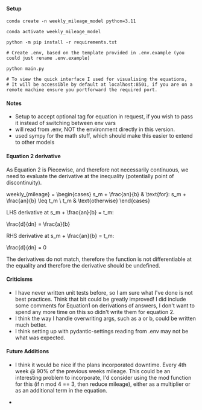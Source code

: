 
#### Setup
```
conda create -n weekly_mileage_model python=3.11

conda activate weekly_mileage_model

python -m pip install -r requirements.txt

# Create .env, based on the template provided in .env.example (you could just rename .env.example)

python main.py

# To view the quick interface I used for visualising the equations,
# It will be accessible by default at localhost:8501, if you are on a remote machine ensure you portforward the required port. 
```

#### Notes
* Setup to accept optional tag for equation in request, if you wish to pass it instead of switching between env vars
* will read from .env, NOT the environment directly in this version.
* used sympy for the math stuff, which should make this easier to extend to other models

#### Equation 2 derivative 

As Equation 2 is Piecewise, and therefore not necessarily continuous, we need to evaluate the derivative at the inequality (potentially point of discontinuity).


weekly_{mileage} = \begin{cases} s_m + \frac{an}{b} & \text{for}\: s_m + \frac{an}{b} \leq t_m \\ t_m & \text{otherwise} \end{cases}


LHS derivative at s_m + \frac{an}{b} = t_m:

\frac{d}{dn} = \frac{a}{b}

RHS derivative at s_m + \frac{an}{b} = t_m:

\frac{d}{dn} = 0 

The derivatives do not match, therefore the function is not differentiable at the equality and therefore the derivative should be undefined. 


#### Criticisms

* I have never written unit tests before, so I am sure what I've done is not best practices. Think that bit could be greatly improved! I did include some comments for Equation1 on derivations of answers, I don't want to spend any more time on this so didn't write them for equation 2. 
* I think the way I handle overwriting args, such as a or b, could be written much better.
* I think setting up with pydantic-settings reading from .env may not be what was expected.

#### Future Additions

* I think it would be nice if the plans incorporated downtime. Every 4th week @ 90% of the previous weeks mileage. This could be an interesting problem to incorporate, I'd consider using the mod function for this (if n mod 4 == 3, then reduce mileage), either as a multiplier or as an additional term in the equation. 

* 